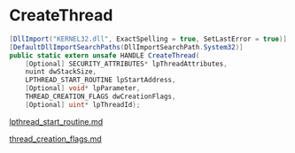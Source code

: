 # CreateThread

```csharp
[DllImport("KERNEL32.dll", ExactSpelling = true, SetLastError = true)]
[DefaultDllImportSearchPaths(DllImportSearchPath.System32)]
public static extern unsafe HANDLE CreateThread(
    [Optional] SECURITY_ATTRIBUTES* lpThreadAttributes,
    nuint dwStackSize,
    LPTHREAD_START_ROUTINE lpStartAddress,
    [Optional] void* lpParameter,
    THREAD_CREATION_FLAGS dwCreationFlags,
    [Optional] uint* lpThreadId);
```

[lpthread\_start\_routine.md](../threading/lpthread\_start\_routine.md "mention")

[thread\_creation\_flags.md](../threading/thread\_creation\_flags.md "mention")
